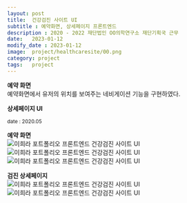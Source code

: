 ```yaml
---
layout: post
title:  건강검진 사이트 UI
subtitle : 예약화면, 상세페이지 프론트엔드
description : 2020 - 2022 재단법인 OO의학연구소 재단기획국 근무
date:   2023-01-12
modify_date : 2023-01-12
image:  project/healthcaresite/00.png
category: project
tags:   project
---
```


**예약 화면**  
예약화면에서 유저의 위치를 보여주는 네비게이션 기능을 구현하였다.

**상세페이지 UI**


<small>date : 2020.05 </small>  
  
**예약 화면**   
![이희라 포트폴리오 프론트엔드 건강검진 사이트 UI ]({{site.baseurl}}/images/healthcaresite/01.png)  
![이희라 포트폴리오 프론트엔드 건강검진 사이트 UI ]({{site.baseurl}}/images/healthcaresite/02.png)   
![이희라 포트폴리오 프론트엔드 건강검진 사이트 UI ]({{site.baseurl}}/images/healthcaresite/03.png)  
  
**검진 상세페이지**  
![이희라 포트폴리오 프론트엔드 건강검진 사이트 UI ]({{site.baseurl}}/images/healthcaresite/04.png)  
![이희라 포트폴리오 프론트엔드 건강검진 사이트 UI ]({{site.baseurl}}/images/healthcaresite/05.png)  